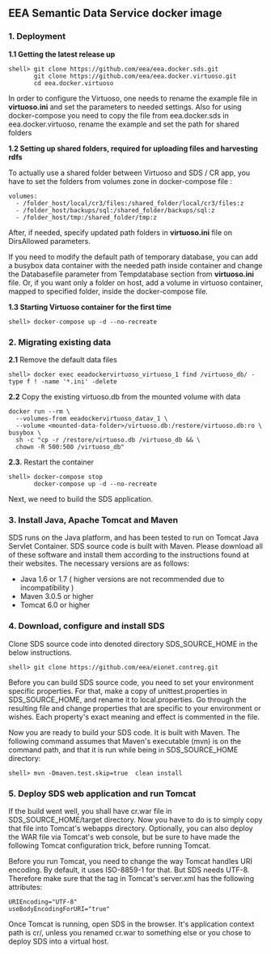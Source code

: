 ## EEA Semantic Data Service docker image

### 1. Deployment
__1.1 Getting the latest release up__
```
shell> git clone https://github.com/eea/eea.docker.sds.git 
       git clone https://github.com/eea/eea.docker.virtuoso.git
       cd eea.docker.virtuoso
```
In order to configure the Virtuoso, one needs to rename the example file in __virtuoso.ini__ and set the parameters to needed settings.
Also for using docker-compose you need to copy the file from eea.docker.sds in eea.docker.virtuoso, rename the example and set the path for shared folders

__1.2 Setting up shared folders, required for uploading files and harvesting rdfs__

To actually use a shared folder between Virtuoso and SDS / CR app, you have to set the folders from volumes zone in docker-compose file :
```
volumes:
  - /folder_host/local/cr3/files:/shared_folder/local/cr3/files:z
  - /folder_host/backups/sql:/shared_folder/backups/sql:z
  - /folder_host/tmp:/shared_folder/tmp:z
```
After, if needed, specify updated path folders in __virtuoso.ini__ file on DirsAllowed parameters.

If you need to modify the default path of temporary database, you can add a busybox data container with the needed path inside container and change the Databasefile parameter from Tempdatabase section from __virtuoso.ini__ file.
Or, if you want only a folder on host, add a volume in virtuoso container, mapped to specified folder, inside the docker-compose file.

__1.3 Starting Virtuoso container for the first time__
```
shell> docker-compose up -d --no-recreate
```

### 2. Migrating existing data
__2.1__ Remove the default data files
```
shell> docker exec eeadockervirtuoso_virtuoso_1 find /virtuoso_db/ -type f ! -name '*.ini' -delete
```
__2.2__ Copy the existing virtuoso.db from the mounted volume with data
```
docker run --rm \
  --volumes-from eeadockervirtuoso_datav_1 \
  --volume <mounted-data-folder>/virtuoso.db:/restore/virtuoso.db:ro \
busybox \
  sh -c "cp -r /restore/virtuoso.db /virtuoso_db && \
  chown -R 500:500 /virtuoso_db"
```
__2.3.__ Restart the container
```
shell> docker-compose stop
       docker-compose up -d --no-recreate
```
Next, we need to build the SDS application.

### 3. Install Java, Apache Tomcat and Maven
SDS runs on the Java platform, and has been tested to run on Tomcat Java Servlet Container. SDS source code is built with Maven.
Please download all of these software and install them according to the instructions found at their websites.
The necessary versions are as follows:
* Java 1.6 or 1.7 ( higher versions are not recommended due to incompatibility ) 
* Maven 3.0.5 or higher
* Tomcat 6.0 or higher

### 4. Download, configure and install SDS

Clone SDS source code into denoted directory SDS_SOURCE_HOME in the below instructions.
```
shell> git clone https://github.com/eea/eionet.contreg.git
```
Before you can build SDS source code, you need to set your environment specific properties. For that, make a copy of unittest.properties in SDS_SOURCE_HOME, and rename it to local.properties. Go through the resulting file and change properties that are specific to your environment or wishes. Each property's exact meaning and effect is commented in the file.

Now you are ready to build your SDS code. It is built with Maven. The following command assumes that Maven's executable (mvn) is on the command path, and that it is run while being in SDS_SOURCE_HOME directory:
```
shell> mvn -Dmaven.test.skip=true  clean install
```

### 5. Deploy SDS web application and run Tomcat

If the build went well, you shall have cr.war file in SDS_SOURCE_HOME/target directory. Now you have to do is to simply copy that file into Tomcat's webapps directory. Optionally, you can also deploy the WAR file via Tomcat's web console, but be sure to have made the following Tomcat configuration trick, before running Tomcat.

Before you run Tomcat, you need to change the way Tomcat handles URI encoding. By default, it uses ISO-8859-1 for that. But SDS needs UTF-8. Therefore make sure that the tag in Tomcat's server.xml has the following attributes:

```
URIEncoding="UTF-8"
useBodyEncodingForURI="true"
```

Once Tomcat is running, open SDS in the browser. It's application context path is cr/, unless you renamed cr.war to something else or you chose to deploy SDS into a virtual host.
